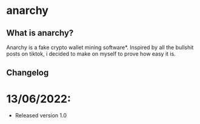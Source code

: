 # anarchy

## What is anarchy?
Anarchy is a fake crypto wallet mining software*.
Inspired by all the bullshit posts on tiktok, i decided to make on myself to prove how easy it is.

## Changelog

# 13/06/2022:
  - Released version 1.0
